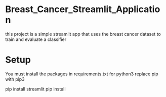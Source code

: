 # Breast_Cancer_Streamlit_Application
 this project is a simple streamlit app that uses the breast cancer dataset to train and evaluate a classifier

# Setup 
You must install the packages in requirements.txt
for python3 replace pip with pip3

pip install streamlit
pip install 


